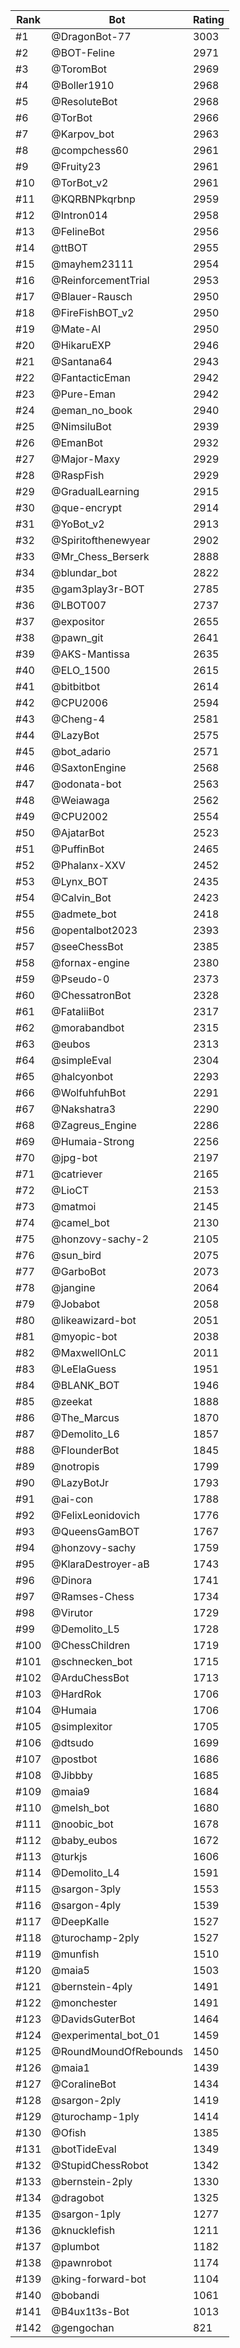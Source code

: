 Rank|Bot|Rating
---|---|---
#1|@DragonBot-77|3003
#2|@BOT-Feline|2971
#3|@ToromBot|2969
#4|@Boller1910|2968
#5|@ResoluteBot|2968
#6|@TorBot|2966
#7|@Karpov_bot|2963
#8|@compchess60|2961
#9|@Fruity23|2961
#10|@TorBot_v2|2961
#11|@KQRBNPkqrbnp|2959
#12|@Intron014|2958
#13|@FelineBot|2956
#14|@ttBOT|2955
#15|@mayhem23111|2954
#16|@ReinforcementTrial|2953
#17|@Blauer-Rausch|2950
#18|@FireFishBOT_v2|2950
#19|@Mate-AI|2950
#20|@HikaruEXP|2946
#21|@Santana64|2943
#22|@FantacticEman|2942
#23|@Pure-Eman|2942
#24|@eman_no_book|2940
#25|@NimsiluBot|2939
#26|@EmanBot|2932
#27|@Major-Maxy|2929
#28|@RaspFish|2929
#29|@GradualLearning|2915
#30|@que-encrypt|2914
#31|@YoBot_v2|2913
#32|@Spiritofthenewyear|2902
#33|@Mr_Chess_Berserk|2888
#34|@blundar_bot|2822
#35|@gam3play3r-BOT|2785
#36|@LBOT007|2737
#37|@expositor|2655
#38|@pawn_git|2641
#39|@AKS-Mantissa|2635
#40|@ELO_1500|2615
#41|@bitbitbot|2614
#42|@CPU2006|2594
#43|@Cheng-4|2581
#44|@LazyBot|2575
#45|@bot_adario|2571
#46|@SaxtonEngine|2568
#47|@odonata-bot|2563
#48|@Weiawaga|2562
#49|@CPU2002|2554
#50|@AjatarBot|2523
#51|@PuffinBot|2465
#52|@Phalanx-XXV|2452
#53|@Lynx_BOT|2435
#54|@Calvin_Bot|2423
#55|@admete_bot|2418
#56|@opentalbot2023|2393
#57|@seeChessBot|2385
#58|@fornax-engine|2380
#59|@Pseudo-0|2373
#60|@ChessatronBot|2328
#61|@FataliiBot|2317
#62|@morabandbot|2315
#63|@eubos|2313
#64|@simpleEval|2304
#65|@halcyonbot|2293
#66|@WolfuhfuhBot|2291
#67|@Nakshatra3|2290
#68|@Zagreus_Engine|2286
#69|@Humaia-Strong|2256
#70|@jpg-bot|2197
#71|@catriever|2165
#72|@LioCT|2153
#73|@matmoi|2145
#74|@camel_bot|2130
#75|@honzovy-sachy-2|2105
#76|@sun_bird|2075
#77|@GarboBot|2073
#78|@jangine|2064
#79|@Jobabot|2058
#80|@likeawizard-bot|2051
#81|@myopic-bot|2038
#82|@MaxwellOnLC|2011
#83|@LeElaGuess|1951
#84|@BLANK_BOT|1946
#85|@zeekat|1888
#86|@The_Marcus|1870
#87|@Demolito_L6|1857
#88|@FlounderBot|1845
#89|@notropis|1799
#90|@LazyBotJr|1793
#91|@ai-con|1788
#92|@FelixLeonidovich|1776
#93|@QueensGamBOT|1767
#94|@honzovy-sachy|1759
#95|@KlaraDestroyer-aB|1743
#96|@Dinora|1741
#97|@Ramses-Chess|1734
#98|@Virutor|1729
#99|@Demolito_L5|1728
#100|@ChessChildren|1719
#101|@schnecken_bot|1715
#102|@ArduChessBot|1713
#103|@HardRok|1706
#104|@Humaia|1706
#105|@simplexitor|1705
#106|@dtsudo|1699
#107|@postbot|1686
#108|@Jibbby|1685
#109|@maia9|1684
#110|@melsh_bot|1680
#111|@noobic_bot|1678
#112|@baby_eubos|1672
#113|@turkjs|1606
#114|@Demolito_L4|1591
#115|@sargon-3ply|1553
#116|@sargon-4ply|1539
#117|@DeepKalle|1527
#118|@turochamp-2ply|1527
#119|@munfish|1510
#120|@maia5|1503
#121|@bernstein-4ply|1491
#122|@monchester|1491
#123|@DavidsGuterBot|1464
#124|@experimental_bot_01|1459
#125|@RoundMoundOfRebounds|1450
#126|@maia1|1439
#127|@CoralineBot|1434
#128|@sargon-2ply|1419
#129|@turochamp-1ply|1414
#130|@Ofish|1385
#131|@botTideEval|1349
#132|@StupidChessRobot|1342
#133|@bernstein-2ply|1330
#134|@dragobot|1325
#135|@sargon-1ply|1277
#136|@knucklefish|1211
#137|@plumbot|1182
#138|@pawnrobot|1174
#139|@king-forward-bot|1104
#140|@bobandi|1061
#141|@B4ux1t3s-Bot|1013
#142|@gengochan|821
